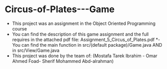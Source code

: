 # Circus-of-Plates---Game
- This project was an assignment in the Object Oriented Programming course
- You can find the description of this game assignment and the full requires in the attached pdf file:
  Assignment_5_Circus_of_Plates.pdf
*- You can find the main function in src/(default package)/Game.java
    AND in src/View/Game.java
- This project was done by the team of:
   (Mostafa Tarek Ibrahim - Omar Ahmed Foad- Sherif Mohammed Abd-alrahman)
